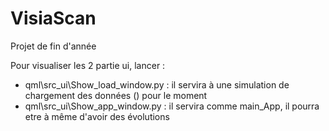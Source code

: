 # VisiaScan
 Projet de fin d'année
 
Pour visualiser les 2 partie ui, lancer :
- qml\src_ui\Show_load_window.py : il servira à une simulation de chargement des données () pour le moment
- qml\src_ui\Show_app_window.py : il servira comme main_App, il pourra etre à même d'avoir des évolutions

